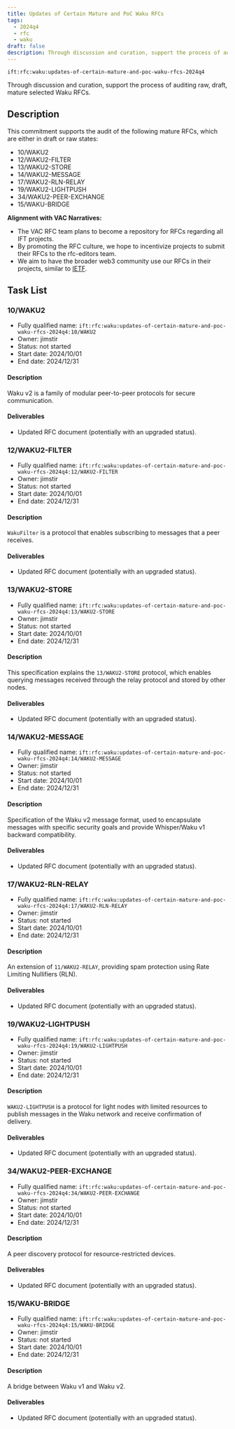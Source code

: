 ```yaml
---
title: Updates of Certain Mature and PoC Waku RFCs
tags:
  - 2024q4
  - rfc
  - waku
draft: false
description: Through discussion and curation, support the process of auditing raw, draft, mature selected Waku RFCs.
---
```


`ift:rfc:waku:updates-of-certain-mature-and-poc-waku-rfcs-2024q4`

Through discussion and curation, support the process of auditing raw, draft, mature selected Waku RFCs.

## Description

This commitment supports the audit of the following mature RFCs, which are 
either in draft or raw states:
- 10/WAKU2 
- 12/WAKU2-FILTER 
- 13/WAKU2-STORE 
- 14/WAKU2-MESSAGE 
- 17/WAKU2-RLN-RELAY
- 19/WAKU2-LIGHTPUSH 
- 34/WAKU2-PEER-EXCHANGE
- 15/WAKU-BRIDGE


**Alignment with VAC Narratives:**

- The VAC RFC team plans to become a repository for RFCs regarding all IFT 
  projects.
- By promoting the RFC culture, we hope to incentivize projects to submit their 
  RFCs to the rfc-editors team.
- We aim to have the broader web3 community use our RFCs in their projects, 
  similar to [IETF](https://www.ietf.org/).

## Task List

### 10/WAKU2

- Fully qualified name: 
  `ift:rfc:waku:updates-of-certain-mature-and-poc-waku-rfcs-2024q4:10/WAKU2`
- Owner: jimstir
- Status: not started
- Start date: 2024/10/01
- End date: 2024/12/31

#### Description

Waku v2 is a family of modular peer-to-peer protocols for secure communication.

#### Deliverables

- Updated RFC document (potentially with an upgraded status).

### 12/WAKU2-FILTER

- Fully qualified name: 
  `ift:rfc:waku:updates-of-certain-mature-and-poc-waku-rfcs-2024q4:12/WAKU2-FILTER`
- Owner: jimstir
- Status: not started
- Start date: 2024/10/01
- End date: 2024/12/31

#### Description

`WakuFilter` is a protocol that enables subscribing to messages that a peer 
receives.

#### Deliverables

- Updated RFC document (potentially with an upgraded status).

### 13/WAKU2-STORE

- Fully qualified name: 
  `ift:rfc:waku:updates-of-certain-mature-and-poc-waku-rfcs-2024q4:13/WAKU2-STORE`
- Owner: jimstir
- Status: not started
- Start date: 2024/10/01
- End date: 2024/12/31

#### Description

This specification explains the `13/WAKU2-STORE` protocol, which enables 
querying messages received through the relay protocol and stored by other nodes.

#### Deliverables

- Updated RFC document (potentially with an upgraded status).

### 14/WAKU2-MESSAGE

- Fully qualified name: 
  `ift:rfc:waku:updates-of-certain-mature-and-poc-waku-rfcs-2024q4:14/WAKU2-MESSAGE`
- Owner: jimstir
- Status: not started
- Start date: 2024/10/01
- End date: 2024/12/31

#### Description

Specification of the Waku v2 message format, used to encapsulate messages with 
specific security goals and provide Whisper/Waku v1 backward compatibility.

#### Deliverables

- Updated RFC document (potentially with an upgraded status).

### 17/WAKU2-RLN-RELAY

- Fully qualified name: 
  `ift:rfc:waku:updates-of-certain-mature-and-poc-waku-rfcs-2024q4:17/WAKU2-RLN-RELAY`
- Owner: jimstir
- Status: not started
- Start date: 2024/10/01
- End date: 2024/12/31

#### Description

An extension of `11/WAKU2-RELAY`, providing spam protection using Rate Limiting 
Nullifiers (RLN).

#### Deliverables

- Updated RFC document (potentially with an upgraded status).

### 19/WAKU2-LIGHTPUSH

- Fully qualified name: 
  `ift:rfc:waku:updates-of-certain-mature-and-poc-waku-rfcs-2024q4:19/WAKU2-LIGHTPUSH`
- Owner: jimstir
- Status: not started
- Start date: 2024/10/01
- End date: 2024/12/31

#### Description

`WAKU2-LIGHTPUSH` is a protocol for light nodes with limited resources to 
publish messages in the Waku network and receive confirmation of delivery.

#### Deliverables

- Updated RFC document (potentially with an upgraded status).

### 34/WAKU2-PEER-EXCHANGE

- Fully qualified name: 
  `ift:rfc:waku:updates-of-certain-mature-and-poc-waku-rfcs-2024q4:34/WAKU2-PEER-EXCHANGE`
- Owner: jimstir
- Status: not started
- Start date: 2024/10/01
- End date: 2024/12/31

#### Description

A peer discovery protocol for resource-restricted devices.

#### Deliverables

- Updated RFC document (potentially with an upgraded status).

### 15/WAKU-BRIDGE

- Fully qualified name: 
  `ift:rfc:waku:updates-of-certain-mature-and-poc-waku-rfcs-2024q4:15/WAKU-BRIDGE`
- Owner: jimstir
- Status: not started
- Start date: 2024/10/01
- End date: 2024/12/31

#### Description

A bridge between Waku v1 and Waku v2.

#### Deliverables

- Updated RFC document (potentially with an upgraded status).